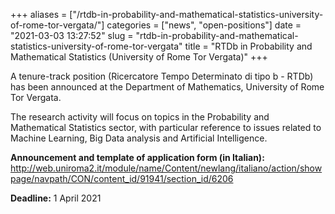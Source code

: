 +++
aliases = ["/rtdb-in-probability-and-mathematical-statistics-university-of-rome-tor-vergata/"]
categories = ["news", "open-positions"]
date = "2021-03-03 13:27:52"
slug = "rtdb-in-probability-and-mathematical-statistics-university-of-rome-tor-vergata"
title = "RTDb in Probability and Mathematical Statistics (University of Rome Tor Vergata)"
+++

A tenure-track position (Ricercatore Tempo Determinato di tipo b - RTDb)
has been announced at the Department of Mathematics, University of Rome
Tor Vergata.  
  
The research activity will focus on topics in the Probability and
Mathematical Statistics sector, with particular reference to issues
related to Machine Learning, Big Data analysis and Artificial
Intelligence.

**Announcement and template of application form (in Italian):**
<http://web.uniroma2.it/module/name/Content/newlang/italiano/action/showpage/navpath/CON/content_id/91941/section_id/6206>

**Deadline:** 1 April 2021
